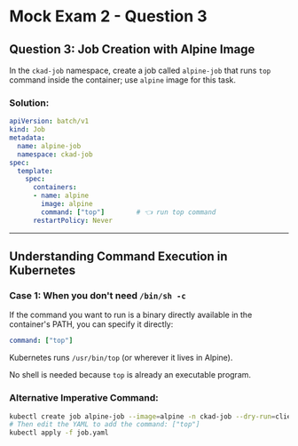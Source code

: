 # Mock Exam 2 - Question 3

## Question 3: Job Creation with Alpine Image

In the `ckad-job` namespace, create a job called `alpine-job` that runs `top` command inside the container; use `alpine` image for this task.

### Solution:

```yaml
apiVersion: batch/v1
kind: Job
metadata:
  name: alpine-job
  namespace: ckad-job
spec:
  template:
    spec:
      containers:
      - name: alpine
        image: alpine
        command: ["top"]        # 👈 run top command
      restartPolicy: Never 
```

---

## Understanding Command Execution in Kubernetes

### Case 1: When you don't need `/bin/sh -c`

If the command you want to run is a binary directly available in the container's PATH, you can specify it directly:

```yaml
command: ["top"]
```

Kubernetes runs `/usr/bin/top` (or wherever it lives in Alpine).

No shell is needed because `top` is already an executable program.

### Alternative Imperative Command:

```bash
kubectl create job alpine-job --image=alpine -n ckad-job --dry-run=client -o yaml > job.yaml
# Then edit the YAML to add the command: ["top"]
kubectl apply -f job.yaml
```
